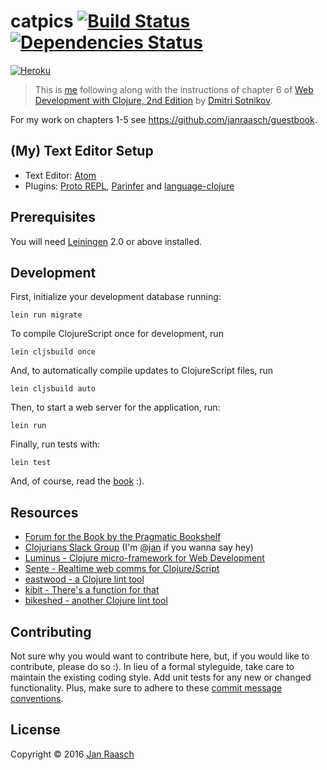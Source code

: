 # catpics [![Build Status][travis-svg]][travis-link] [![Dependencies Status][deps-svg]][deps-link]
[![Heroku][heroku-svg]][heroku-link]

> This is [me][jan] following along with the instructions of chapter 6 of [Web Development with Clojure, 2nd Edition][webdevclo] by [Dmitri Sotnikov][dimtri].

For my work on chapters 1-5 see https://github.com/janraasch/guestbook.

## (My) Text Editor Setup
- Text Editor: [Atom][atom]
- Plugins: [Proto REPL][proto-repl], [Parinfer][parinfer] and [language-clojure][atom-clojure]

## Prerequisites

You will need [Leiningen][lein] 2.0 or above installed.

## Development
First, initialize your development database running:

    lein run migrate

To compile ClojureScript once for development, run

    lein cljsbuild once

And, to automatically compile updates to ClojureScript files, run

    lein cljsbuild auto

Then, to start a web server for the application, run:

    lein run

Finally, run tests with:

    lein test

And, of course, read the [book][webdevclo] :).

## Resources
 - [Forum for the Book by the Pragmatic Bookshelf][pragma-forum]
 - [Clojurians Slack Group][clojurians] (I'm [@jan][clojurians-jan] if you wanna say hey)
 - [Luminus - Clojure micro-framework for Web Development][luminus]
 - [Sente - Realtime web comms for Clojure/Script][sente]
 - [eastwood - a Clojure lint tool][eastwood]
 - [kibit - There's a function for that][kibit]
 - [bikeshed - another Clojure lint tool][bikeshed]

## Contributing

Not sure why you would want to contribute here, but, if you would like to contribute, please do so :). In lieu of a formal styleguide, take care to maintain the existing coding style. Add unit tests for any new or changed functionality. Plus, make sure to adhere to these [commit message conventions][commit].

## License

Copyright © 2016 [Jan Raasch][jan]

[sente]: https://github.com/ptaoussanis/sente
[deps-link]: https://jarkeeper.com/janraasch/guestbook
[deps-svg]: https://jarkeeper.com/janraasch/guestbook/status.svg
[bikeshed]: https://github.com/dakrone/lein-bikeshed
[kibit]: https://github.com/jonase/kibit
[eastwood]: https://github.com/jonase/eastwood
[luminus]: http://www.luminusweb.net/
[heroku-link]: https://catpics.herokuapp.com/
[heroku-svg]: http://img.shields.io/badge/catpics-onHeroku-008eb4.svg
[travis-link]: https://travis-ci.org/janraasch/catpics
[travis-svg]: https://travis-ci.org/janraasch/catpics.svg?branch=master
[clojurians-jan]: https://clojurians.slack.com/messages/clojure/team/jan/
[pragma-forum]: https://forums.pragprog.com/forums/387
[clojurians]: http://clojurians.net/
[commit]: https://docs.google.com/document/d/1QrDFcIiPjSLDn3EL15IJygNPiHORgU1_OOAqWjiDU5Y/edit?pref=2&pli=1#heading=h.uyo6cb12dt6w
[atom-clojure]: https://atom.io/packages/language-clojure
[parinfer]: https://atom.io/packages/parinfer
[proto-repl]: https://atom.io/packages/proto-repl
[atom]: https://atom.io
[lein]: https://github.com/technomancy/leiningen
[webdevclo]: https://pragprog.com/book/dswdcloj2/web-development-with-clojure-second-edition
[dimtri]: http://yogthos.net
[jan]: http://janraasch.com
